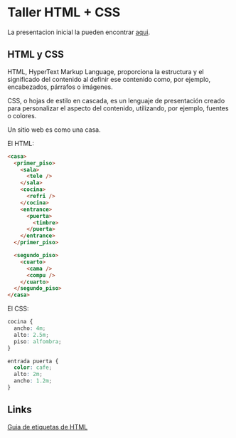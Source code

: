 # Taller HTML + CSS
La presentacion inicial la pueden encontrar [aqui](https://slides.com/nifled/html/#/).

## HTML y CSS
HTML, HyperText Markup Language, proporciona la estructura y el significado del contenido al definir ese contenido como, por ejemplo, encabezados, párrafos o imágenes. 

CSS, o hojas de estilo en cascada, es un lenguaje de presentación creado para personalizar el aspecto del contenido, utilizando, por ejemplo, fuentes o colores.

Un sitio web es como una casa.

El HTML:

```html
<casa>
  <primer_piso>
    <sala>
      <tele />
    </sala>
    <cocina>
      <refri />
    </cocina>
    <entrance>
      <puerta>
        <timbre>
      </puerta>
    </entrance>
  </primer_piso>

  <segundo_piso>
    <cuarto>
      <cama />
      <compu />
    </cuarto>
  </segundo_piso>
</casa>
```

El CSS:
```css
cocina {
  ancho: 4m;
  alto: 2.5m;
  piso: alfombra;
}

entrada puerta {
  color: cafe;
  alto: 2m;
  ancho: 1.2m;
}
```

## Links
[Guia de etiquetas de HTML](https://www.quackit.com/html_5/tags/)
